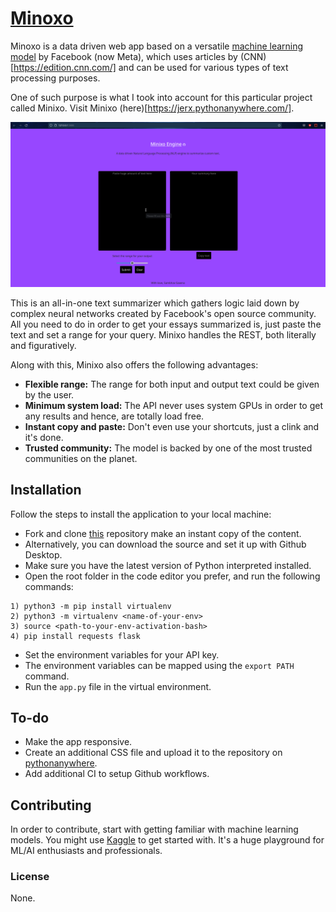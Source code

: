 
# [Minoxo](https://jerx.pythonanywhere.com/)

Minoxo is a data driven web app based on a versatile [machine learning model](https://huggingface.co/facebook/bart-large-cnn) by Facebook (now Meta), which uses articles by (CNN)[https://edition.cnn.com/] and can be used for various types of text processing purposes.

One of such purpose is what I took into account for this particular project called Minixo.
Visit Minixo (here)[https://jerx.pythonanywhere.com/].

![demo of the working model](https://raw.githubusercontent.com/thatsameguyokay/images/main/minixoo.gif)

This is an all-in-one text summarizer which gathers logic laid down by complex neural networks created by Facebook's open source community. All you need to do in order to get your essays summarized is, just paste the text and set a range for your query. Minixo handles the REST, both literally and figuratively.

Along with this, Minixo also offers the following advantages:
* **Flexible range:** The range for both input and output text could be given by the user.
* **Minimum system load:** The API never uses system GPUs in order to get any results and hence, are totally load free.
* **Instant copy and paste:** Don't even use your shortcuts, just a clink and it's done.
* **Trusted community:** The model is backed by one of the most trusted communities on the planet.

## Installation

Follow the steps to install the application to your local machine:
* Fork and clone [this](https://github.com/sambhavsaxena/minixo) repository make an instant copy of the content.
* Alternatively, you can download the source and set it up with Github Desktop.
* Make sure you have the latest version of Python interpreted installed.
* Open the root folder in the code editor you prefer, and run the following commands:

```
1) python3 -m pip install virtualenv
2) python3 -m virtualenv <name-of-your-env>
3) source <path-to-your-env-activation-bash>
4) pip install requests flask
```

* Set the environment variables for your API key.
* The environment variables can be mapped using the `export PATH` command.
* Run the `app.py` file in the virtual environment.

## To-do
   - Make the app responsive.
   - Create an additional CSS file and upload it to the repository on [pythonanywhere](https://pythonanywhere.com/).
   - Add additional CI to setup Github workflows.

## Contributing
In order to contribute, start with getting familiar with machine learning models. You might use [Kaggle](https://www.kaggle.com/learn) to get started with. It's a huge playground for ML/AI enthusiasts and professionals.

### License
None.

